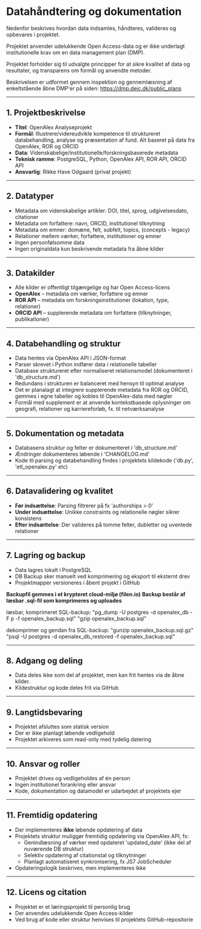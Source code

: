 
# Datahåndtering og dokumentation

Nedenfor beskrives hvordan data indsamles, håndteres, valideres og opbevares i projektet. 

Projektet anvender udelukkende Open Access-data og er ikke underlagt institutionelle krav om en data management plan (DMP).

Projektet forholder sig til udvalgte principper for at sikre kvalitet af data og resultater, og transparens om formål og anvendte metoder.

Beskrivelsen er udformet gennem inspektion og gennemlæsning af enkeltstående åbne DMP'er på siden: https://dmp.deic.dk/public_plans

---

## 1. Projektbeskrivelse

- **Titel**: OpenAlex Analyseprojekt
- **Formål**: Illustrere/videreudvikle kompetence til struktureret databehandling, analyse og præsentation af fund. Alt baseret på data fra OpenAlex, ROR og ORCID
- **Data**: Videnskabelige/institutionelle/forskningsbaserede metadata
- **Teknisk ramme**: PostgreSQL, Python, OpenAlex API, ROR API, ORCID API
- **Ansvarlig**: Rikke Have Odgaard (privat projekt)

---

## 2. Datatyper

- Metadata om videnskabelige artikler: DOI, titel, sprog, udgivelsesdato, citationer
- Metadata om forfattere: navn, ORCID, institutionel tilknytning
- Metadata om emner: domæne, felt, subfelt, topics, (concepts - legacy)
- Relationer mellem værker, forfattere, institutioner og emner
- Ingen personfølsomme data
- Ingen originaldata kun beskrivende metadata fra åbne kilder


---

## 3. Datakilder

- Alle kilder er offentligt tilgængelige og har Open Access-licens
- **OpenAlex**  – metadata om værker, forfattere og emner
- **ROR API** – metadata om forskningsinstitutioner (lokation, type, relationer)
- **ORCID API** – supplerende metadata om forfattere (tilknytninger, publikationer)

---

## 4. Databehandling og struktur

- Data hentes via OpenAlex API i JSON-format
- Parser skrevet i Python indfører data i relationelle tabeller
- Database struktureret efter normaliseret relationsmodel (dokumenteret i 'db_structure.md')
- Redundans i strukturen er balanceret med hensyn til optimal analyse
- Det er planalagt at integrere supplerende metadata fra ROR og ORCID, gemmes i egne tabeller og kobles til OpenAlex-data med nøgler
- Formål med supplement er at anvende kontekstbasede oplysninger om geografi, relationer og karriereforløb, fx. til netværksanalyse


---

## 5. Dokumentation og metadata

- Databasens struktur og felter er dokumenteret i 'db_structure.md'
- Ændringer dokumenteres løbende i 'CHANGELOG.md'
- Kode til parsing og databehandling findes i projektets kildekode ('db.py', 'etl_openalex.py' etc)

---

## 6. Datavalidering og kvalitet

- **Før indsættelse**: Parsing filtrerer på fx 'authorships > 0'
- **Under indsættelse**: Unikke constraints og relationelle nøgler sikrer konsistens
- **Efter indsættelse**: Der valideres på tomme felter, dubletter og uventede relationer

---

## 7. Lagring og backup

- Data lagres lokalt i PostgreSQL
- DB Backup sker manuelt ved komprimering og eksport til eksternt drev
- Projektmapper versioneres i åbent projekt i GitHub

**Backupfil gemmes i et krypteret cloud-miljø (filen.io)**
**Backup består af læsbar .sql-fil som komprimeres og uploades**

læsbar, komprimeret SQL-backup:
"pg_dump -U postgres -d openalex_db -F p -f openalex_backup.sql"
"gzip openalex_backup.sql"

dekomprimer og gendan fra SQL-backup:
"gunzip openalex_backup.sql.gz"
"psql -U postgres -d openalex_db_restored -f openalex_backup.sql"

---

## 8. Adgang og deling

- Data deles ikke som del af projektet, men kan frit hentes via de åbne kilder.
- Kildestruktur og kode deles frit via GitHub

---

## 9. Langtidsbevaring

- Projektet afsluttes som statisk version 
- Der er ikke planlagt løbende vedligehold
- Projektet arkiveres som read-only med tydelig datering

---

## 10. Ansvar og roller

- Projektet drives og vedligeholdes af én person
- Ingen institutionel forankring eller ansvar
- Kode, dokumentation og datamodel er udarbejdet af projektets ejer

---

## 11. Fremtidig opdatering

- Der implementeres **ikke** løbende opdatering af data
- Projektets struktur muliggør fremtidig opdatering via OpenAlex API, fx:
  - Genindlæsning af værker med opdateret 'updated_date' (ikke del af nuværende DB struktur)
  - Selektiv opdatering af citationstal og tilknytninger
  - Planlagt automatiseret synkronisering, fx JS7 JobScheduler
- Opdateringslogik beskrives, men implementeres ikke

---


## 12. Licens og citation

- Projektet er et læringsprojekt til personlig brug
- Der anvendes udelukkende Open Access-kilder
- Ved brug af kode eller struktur henvises til projektets GitHub-repositorie

